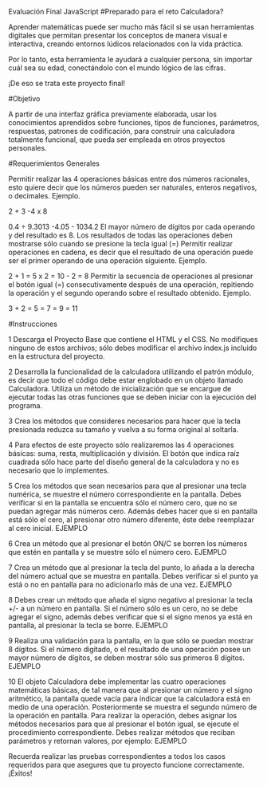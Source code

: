 Evaluación Final JavaScript
#Preparado para el reto Calculadora?

Aprender matemáticas puede ser mucho más fácil si se usan herramientas digitales que permitan presentar los conceptos de manera visual e interactiva, creando entornos lúdicos relacionados con la vida práctica.

Por lo tanto, esta herramienta le ayudará a cualquier persona, sin importar cuál sea su edad, conectándolo con el mundo lógico de las cifras.

¡De eso se trata este proyecto final!

#Objetivo

A partir de una interfaz gráfica previamente elaborada, usar los conocimientos aprendidos sobre funciones, tipos de funciones, parámetros, respuestas, patrones de codificación, para construir una calculadora totalmente funcional, que pueda ser empleada en otros proyectos personales.

#Requerimientos Generales

Permitir realizar las 4 operaciones básicas entre dos números racionales, esto quiere decir que los números pueden ser naturales, enteros negativos, o decimales. Ejemplo.

2 + 3 -4 x 8

0.4 ÷ 9.3013 -4.05 - 1034.2 El mayor número de dígitos por cada operando y del resultado es 8. Los resultados de todas las operaciones deben mostrarse sólo cuando se presione la tecla igual (=) Permitir realizar operaciones en cadena, es decir que el resultado de una operación puede ser el primer operando de una operación siguiente. Ejemplo.

2 + 1 = 5 x 2 = 10 - 2 = 8 Permitir la secuencia de operaciones al presionar el botón igual (=) consecutivamente después de una operación, repitiendo la operación y el segundo operando sobre el resultado obtenido. Ejemplo.

3 + 2 = 5 = 7 = 9 = 11

#Instrucciones

1 Descarga el Proyecto Base que contiene el HTML y el CSS. No modifiques ninguno de estos archivos; sólo debes modificar el archivo index.js incluido en la estructura del proyecto.

2 Desarrolla la funcionalidad de la calculadora utilizando el patrón módulo, es decir que todo el código debe estar englobado en un objeto llamado Calculadora. Utiliza un método de inicialización que se encargue de ejecutar todas las otras funciones que se deben iniciar con la ejecución del programa.

3 Crea los métodos que consideres necesarios para hacer que la tecla presionada reduzca su tamaño y vuelva a su forma original al soltarla.

4 Para efectos de este proyecto sólo realizaremos las 4 operaciones básicas: suma, resta, multiplicación y división. El botón que indica raíz cuadrada sólo hace parte del diseño general de la calculadora y no es necesario que lo implementes.

5 Crea los métodos que sean necesarios para que al presionar una tecla numérica, se muestre el número correspondiente en la pantalla. Debes verificar si en la pantalla se encuentra sólo el número cero, que no se puedan agregar más números cero. Además debes hacer que si en pantalla está sólo el cero, al presionar otro número diferente, éste debe reemplazar al cero inicial. EJEMPLO

6 Crea un método que al presionar el botón ON/C se borren los números que estén en pantalla y se muestre sólo el número cero. EJEMPLO

7 Crea un método que al presionar la tecla del punto, lo añada a la derecha del número actual que se muestra en pantalla. Debes verificar si el punto ya está o no en pantalla para no adicionarlo más de una vez. EJEMPLO

8 Debes crear un método que añada el signo negativo al presionar la tecla +/- a un número en pantalla. Si el número sólo es un cero, no se debe agregar el signo, además debes verificar que si el signo menos ya está en pantalla, al presionar la tecla se borre. EJEMPLO

9 Realiza una validación para la pantalla, en la que sólo se puedan mostrar 8 dígitos. Si el número digitado, o el resultado de una operación posee un mayor número de dígitos, se deben mostrar sólo sus primeros 8 dígitos. EJEMPLO

10 El objeto Calculadora debe implementar las cuatro operaciones matemáticas básicas, de tal manera que al presionar un número y el signo aritmético, la pantalla quede vacía para indicar que la calculadora está en medio de una operación. Posteriormente se muestra el segundo número de la operación en pantalla. Para realizar la operación, debes asignar los métodos necesarios para que al presionar el botón igual, se ejecute el procedimiento correspondiente. Debes realizar métodos que reciban parámetros y retornan valores, por ejemplo: EJEMPLO

Recuerda realizar las pruebas correspondientes a todos los casos requeridos para que asegures que tu proyecto funcione correctamente.¡Éxitos!
